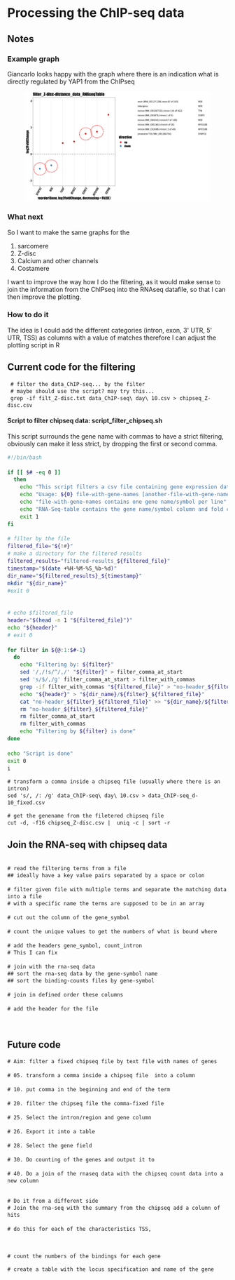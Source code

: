 # Processing the ChIP-seq data



## Notes

### Example graph

Giancarlo looks happy with the graph where there is an indication what is directly regulated by YAP1 from the ChIPseq



<figure><img src="../../.gitbook/assets/RNA-seq_ChIP-seq_integrated-graph.png" alt=""><figcaption></figcaption></figure>



### What next

So I want to make the same graphs for the&#x20;

1. sarcomere
2. Z-disc
3. Calcium and other channels
4. Costamere

I want to improve the way how I do the filtering, as it would make sense to join the information from the ChIPseq into the RNAseq datafile, so that I can then improve the plotting.

### How to do it

The idea is I could add the different categories (intron, exon, 3' UTR, 5' UTR, TSS) as columns with a value of matches therefore I can adjust the plotting script in R

## Current code for the filtering



```
 # filter the data_ChIP-seq... by the filter
 # maybe should use the script? may try this...
 grep -if filt_Z-disc.txt data_ChIP-seq\ day\ 10.csv > chipseq_Z-disc.csv
```



#### Script to filter chipseq data: script\_filter\_chipseq.sh

This script surrounds the gene name with commas to have a strict filtering, obviously can make it less strict, by dropping the first or second comma.



```bash
#!/bin/bash

if [[ $# -eq 0 ]]
  then
    echo "This script filters a csv file containing gene expression data (eg. rna-seq data) by one or more files containing sets of genes coming from gene ontology)"
    echo "Usage: ${0} file-with-gene-names [another-file-with-gene-names]... RNASeq-table"
    echo "file-with-gene-names contains one gene name/symbol per line"
    echo "RNA-Seq-table contains the gene name/symbol column and fold change column"
    exit 1
fi

# filter by the file
filtered_file="${!#}"
# make a directory for the filtered results
filtered_results="filtered-results_${filtered_file}"
timestamp="$(date +%H-%M-%S_%b-%d)"
dir_name="${filtered_results}_${timestamp}"
mkdir "${dir_name}"
#exit 0


# echo $filtered_file
header="$(head -n 1 "${filtered_file}")"
echo "${header}"
# exit 0

for filter in ${@:1:$#-1}
  do
    echo "Filtering by: ${filter}"
    sed '/,/!s/^/,/' "${filter}" > filter_comma_at_start
    sed 's/$/,/g' filter_comma_at_start > filter_with_commas
    grep -if filter_with_commas "${filtered_file}" > "no-header_${filter}_${filtered_file}"
    echo "${header}" > "${dir_name}/${filter}_${filtered_file}"
    cat "no-header_${filter}_${filtered_file}" >> "${dir_name}/${filter}_${filtered_file}"
    rm "no-header_${filter}_${filtered_file}"
    rm filter_comma_at_start
    rm filter_with_commas
    echo "Filtering by ${filter} is done"
done

echo "Script is done"
exit 0
i
```

```
# transform a comma inside a chipseq file (usually where there is an intron)
sed 's/, /: /g' data_ChIP-seq\ day\ 10.csv > data_ChIP-seq_d-10_fixed.csv 
```



```
# get the genename from the filetered chipseq file
cut -d, -f16 chipseq_Z-disc.csv |  uniq -c | sort -r
```

## Join the RNA-seq with chipseq data



```

# read the filtering terms from a file
## ideally have a key value pairs separated by a space or colon

# filter given file with multiple terms and separate the matching data into a file 
# with a specific name the terms are supposed to be in an array

# cut out the column of the gene_symbol 

# count the unique values to get the numbers of what is bound where

# add the headers gene_symbol, count_intron
# This I can fix 

# join with the rna-seq data
## sort the rna-seq data by the gene-symbol name
## sort the binding-counts files by gene-symbol

# join in defined order these columns 

# add the header for the file

 

```

## Future code

```
# Aim: filter a fixed chipseq file by text file with names of genes

# 05. transform a comma inside a chipseq file  into a column

# 10. put comma in the beginning and end of the term

# 20. filter the chipseq file the comma-fixed file

# 25. Select the intron/region and gene column

# 26. Export it into a table

# 28. Select the gene field

# 30. Do counting of the genes and output it to 

# 40. Do a join of the rnaseq data with the chipseq count data into a new column


```



```
# Do it from a different side
# Join the rna-seq with the summary from the chipseq add a column of hits

# do this for each of the characteristics TSS, 



```

```
# count the numbers of the bindings for each gene
```



```
# create a table with the locus specification and name of the gene
```
